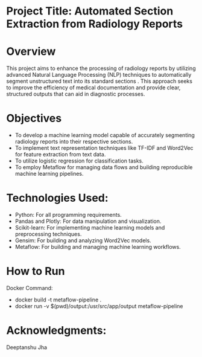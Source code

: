 # Project Title: Automated Section Extraction from Radiology Reports

# Overview
This project aims to enhance the processing of radiology reports by utilizing advanced Natural Language Processing (NLP) techniques to automatically segment unstructured text into its standard sections . This approach seeks to improve the efficiency of medical documentation and provide clear, structured outputs that can aid in diagnostic processes.

# Objectives
- To develop a machine learning model capable of accurately segmenting radiology reports into their respective sections.
- To implement text representation techniques like TF-IDF and Word2Vec for feature extraction from text data.
- To utilize logistic regression for classification tasks.
- To employ Metaflow for managing data flows and building reproducible machine learning pipelines.

# Technologies Used:
- Python: For all programming requirements.
- Pandas and Plotly: For data manipulation and visualization.
- Scikit-learn: For implementing machine learning models and preprocessing techniques.
- Gensim: For building and analyzing Word2Vec models.
- Metaflow: For building and managing machine learning workflows.

# How to Run
Docker Command: 
- docker build -t metaflow-pipeline .
- docker run -v $(pwd)/output:/usr/src/app/output metaflow-pipeline

# Acknowledgments:
Deeptanshu Jha
